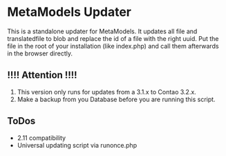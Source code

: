 MetaModels Updater
==================

This is a standalone updater for MetaModels. It updates all file and translatedfile to blob and replace the id of a file with the right uuid. Put the file in the root of your installation (like index.php) and call them afterwards in the browser directly.


!!!! Attention !!!!
-------------------
 1. This version only runs for updates from a 3.1.x to Contao 3.2.x.
 2. Make a backup from you Database before you are running this script.

ToDos
-----

 * 2.11 compatibility
 * Universal updating script via runonce.php